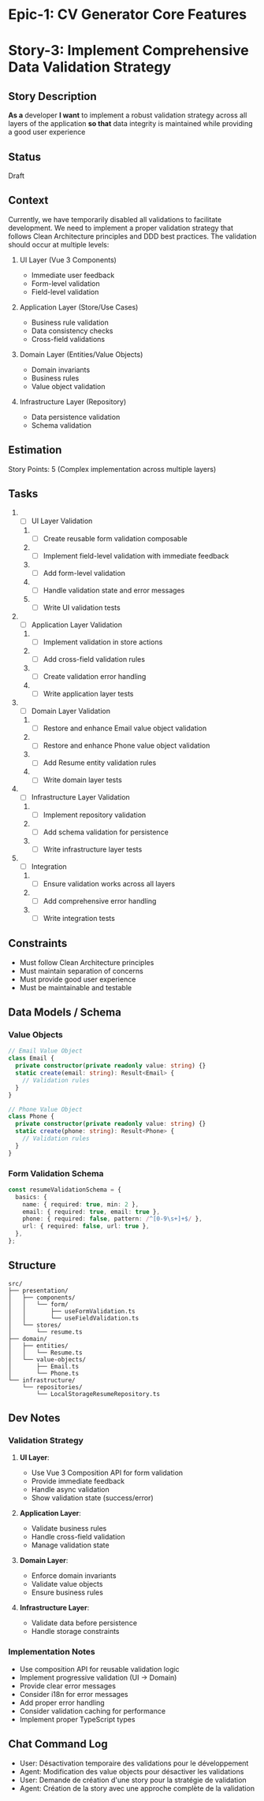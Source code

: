 # Epic-1: CV Generator Core Features

# Story-3: Implement Comprehensive Data Validation Strategy

## Story Description

**As a** developer
**I want** to implement a robust validation strategy across all layers of the application
**so that** data integrity is maintained while providing a good user experience

## Status

Draft

## Context

Currently, we have temporarily disabled all validations to facilitate development. We need to implement a proper validation strategy that follows Clean Architecture principles and DDD best practices. The validation should occur at multiple levels:

1. UI Layer (Vue 3 Components)

   - Immediate user feedback
   - Form-level validation
   - Field-level validation

2. Application Layer (Store/Use Cases)

   - Business rule validation
   - Data consistency checks
   - Cross-field validations

3. Domain Layer (Entities/Value Objects)

   - Domain invariants
   - Business rules
   - Value object validation

4. Infrastructure Layer (Repository)
   - Data persistence validation
   - Schema validation

## Estimation

Story Points: 5 (Complex implementation across multiple layers)

## Tasks

1. - [ ] UI Layer Validation

   1. - [ ] Create reusable form validation composable
   2. - [ ] Implement field-level validation with immediate feedback
   3. - [ ] Add form-level validation
   4. - [ ] Handle validation state and error messages
   5. - [ ] Write UI validation tests

2. - [ ] Application Layer Validation

   1. - [ ] Implement validation in store actions
   2. - [ ] Add cross-field validation rules
   3. - [ ] Create validation error handling
   4. - [ ] Write application layer tests

3. - [ ] Domain Layer Validation

   1. - [ ] Restore and enhance Email value object validation
   2. - [ ] Restore and enhance Phone value object validation
   3. - [ ] Add Resume entity validation rules
   4. - [ ] Write domain layer tests

4. - [ ] Infrastructure Layer Validation

   1. - [ ] Implement repository validation
   2. - [ ] Add schema validation for persistence
   3. - [ ] Write infrastructure layer tests

5. - [ ] Integration
   1. - [ ] Ensure validation works across all layers
   2. - [ ] Add comprehensive error handling
   3. - [ ] Write integration tests

## Constraints

- Must follow Clean Architecture principles
- Must maintain separation of concerns
- Must provide good user experience
- Must be maintainable and testable

## Data Models / Schema

### Value Objects

```typescript
// Email Value Object
class Email {
  private constructor(private readonly value: string) {}
  static create(email: string): Result<Email> {
    // Validation rules
  }
}

// Phone Value Object
class Phone {
  private constructor(private readonly value: string) {}
  static create(phone: string): Result<Phone> {
    // Validation rules
  }
}
```

### Form Validation Schema

```typescript
const resumeValidationSchema = {
  basics: {
    name: { required: true, min: 2 },
    email: { required: true, email: true },
    phone: { required: false, pattern: /^[0-9\s+]+$/ },
    url: { required: false, url: true },
  },
};
```

## Structure

```
src/
├── presentation/
│   ├── components/
│   │   └── form/
│   │       ├── useFormValidation.ts
│   │       └── useFieldValidation.ts
│   └── stores/
│       └── resume.ts
├── domain/
│   ├── entities/
│   │   └── Resume.ts
│   └── value-objects/
│       ├── Email.ts
│       └── Phone.ts
└── infrastructure/
    └── repositories/
        └── LocalStorageResumeRepository.ts
```

## Dev Notes

### Validation Strategy

1. **UI Layer**:

   - Use Vue 3 Composition API for form validation
   - Provide immediate feedback
   - Handle async validation
   - Show validation state (success/error)

2. **Application Layer**:

   - Validate business rules
   - Handle cross-field validation
   - Manage validation state

3. **Domain Layer**:

   - Enforce domain invariants
   - Validate value objects
   - Ensure business rules

4. **Infrastructure Layer**:
   - Validate data before persistence
   - Handle storage constraints

### Implementation Notes

- Use composition API for reusable validation logic
- Implement progressive validation (UI → Domain)
- Provide clear error messages
- Consider i18n for error messages
- Add proper error handling
- Consider validation caching for performance
- Implement proper TypeScript types

## Chat Command Log

- User: Désactivation temporaire des validations pour le développement
- Agent: Modification des value objects pour désactiver les validations
- User: Demande de création d'une story pour la stratégie de validation
- Agent: Création de la story avec une approche complète de la validation
